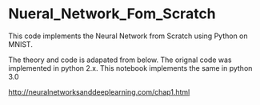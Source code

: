 # Nueral_Network_Fom_Scratch
This code implements the Neural Network from Scratch using Python on MNIST.


The theory and code is adapated from below. The orignal code was implemented in python 2.x. This notebook implements the same in python 3.0


http://neuralnetworksanddeeplearning.com/chap1.html
